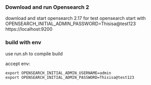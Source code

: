 ### Download and run Opensearch 2
download and start opensearch 2.17 for test
opensearch start with
OPENSEARCH_INITIAL_ADMIN_PASSWORD=Thisisa@test123
https://localhost:9200


### build with env
use run.sh to compile 
build


accept env:
```set
export OPENSEARCH_INITIAL_ADMIN_USERNAME=admin
export OPENSEARCH_INITIAL_ADMIN_PASSWORD=Thisisa@test123
```
